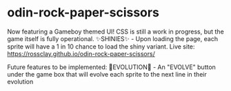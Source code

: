 # odin-rock-paper-scissors
Now featuring a Gameboy themed UI! CSS is still a work in progress, but the game itself is fully operational.
✨SHINIES✨ - Upon loading the page, each sprite will have a 1 in 10 chance to load the shiny variant.
Live site: https://rossclay.github.io/odin-rock-paper-scissors/

Future features to be implemented:
🧬EVOLUTION🧬 - An "EVOLVE" button under the game box that will evolve each sprite to the next line in their evolution